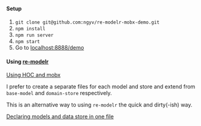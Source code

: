 #### Setup

1. `git clone git@github.com:ngyv/re-modelr-mobx-demo.git`
2. `npm install`
3. `npm run server`
4. `npm start`
5. Go to [localhost:8888/demo](http://localhost:8888/demo)

#### Using [re-modelr](https://github.com/ngyv/re-modelr)

[Using HOC and mobx](https://github.com/ngyv/re-modelr-mobx-demo/blob/master/src/modules/container-concerns.jsx)

I prefer to create a separate files for each model and store and extend from `base-model` and `domain-store` respectively.

This is an alternative way to using `re-modelr` the quick and dirty(-ish) way.

[Declaring models and data store in one file](https://github.com/ngyv/re-modelr-mobx-demo/blob/master/src/stores/data.js)
